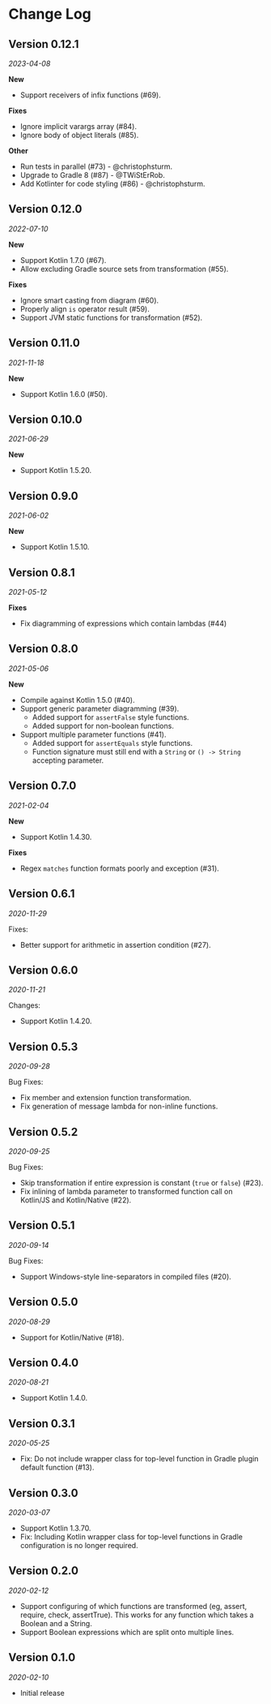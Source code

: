 Change Log
==========

## Version 0.12.1

_2023-04-08_

**New**
* Support receivers of infix functions (#69).

**Fixes**
* Ignore implicit varargs array (#84).
* Ignore body of object literals (#85).

**Other**
* Run tests in parallel (#73) - @christophsturm.
* Upgrade to Gradle 8 (#87) - @TWiStErRob.
* Add Kotlinter for code styling (#86) - @christophsturm.

## Version 0.12.0

_2022-07-10_

**New**
* Support Kotlin 1.7.0 (#67).
* Allow excluding Gradle source sets from transformation (#55).

**Fixes**
* Ignore smart casting from diagram (#60).
* Properly align `is` operator result (#59).
* Support JVM static functions for transformation (#52).

## Version 0.11.0

_2021-11-18_

**New**
* Support Kotlin 1.6.0 (#50).

## Version 0.10.0

_2021-06-29_

**New**
* Support Kotlin 1.5.20.

## Version 0.9.0

_2021-06-02_

**New**
* Support Kotlin 1.5.10.

## Version 0.8.1

_2021-05-12_

**Fixes**
* Fix diagramming of expressions which contain lambdas (#44)

## Version 0.8.0

_2021-05-06_

**New**
* Compile against Kotlin 1.5.0 (#40).
* Support generic parameter diagramming (#39).
  * Added support for `assertFalse` style functions.
  * Added support for non-boolean functions.
* Support multiple parameter functions (#41).
  * Added support for `assertEquals` style functions.
  * Function signature must still end with a `String` or `() -> String` accepting parameter.

## Version 0.7.0

_2021-02-04_

**New**
* Support Kotlin 1.4.30.

**Fixes**
* Regex `matches` function formats poorly and exception (#31).

## Version 0.6.1

_2020-11-29_

Fixes:
 * Better support for arithmetic in assertion condition (#27).

## Version 0.6.0

_2020-11-21_

Changes:
 * Support Kotlin 1.4.20.

## Version 0.5.3

_2020-09-28_

Bug Fixes:
 * Fix member and extension function transformation.
 * Fix generation of message lambda for non-inline functions.

## Version 0.5.2

_2020-09-25_

Bug Fixes:
 * Skip transformation if entire expression is constant (`true` or `false`)
   (#23).
 * Fix inlining of lambda parameter to transformed function call on Kotlin/JS
   and Kotlin/Native (#22).

## Version 0.5.1

_2020-09-14_

Bug Fixes:
 * Support Windows-style line-separators in compiled files (#20).

## Version 0.5.0

_2020-08-29_

 * Support for Kotlin/Native (#18).

## Version 0.4.0

_2020-08-21_

 * Support Kotlin 1.4.0.
 
## Version 0.3.1

_2020-05-25_

 * Fix: Do not include wrapper class for top-level function in Gradle plugin
   default function (#13).

## Version 0.3.0

_2020-03-07_

 * Support Kotlin 1.3.70.
 * Fix: Including Kotlin wrapper class for top-level functions in Gradle
   configuration is no longer required.

## Version 0.2.0

_2020-02-12_

 * Support configuring of which functions are transformed (eg, assert, require,
   check, assertTrue). This works for any function which takes a Boolean and a
   String. 
 * Support Boolean expressions which are split onto multiple lines.

## Version 0.1.0

_2020-02-10_

 * Initial release
